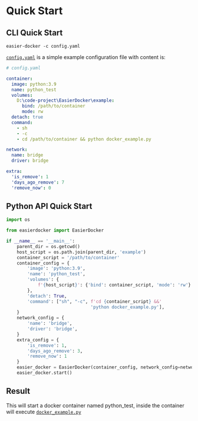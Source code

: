 # Quick Start

## CLI Quick Start
```shell
easier-docker -c config.yaml
```

[`config.yaml`](https://github.com/touero/easier-docker/blob/master/example/config.yaml) is a simple example configuration file with content is:
```yaml
# config.yaml

container:
  image: python:3.9
  name: python_test
  volumes:
    D:\code-project\EasierDocker\example:
      bind: /path/to/container
      mode: rw
  detach: true
  command:
    - sh
    - -c
    - cd /path/to/container && python docker_example.py

network:
  name: bridge
  driver: bridge

extra:
  'is_remove': 1
  'days_ago_remove': 7
  'remove_now': 0

```


## Python API Quick Start
```python
import os

from easierdocker import EasierDocker

if __name__ == '__main__':
    parent_dir = os.getcwd()
    host_script = os.path.join(parent_dir, 'example')
    container_script = '/path/to/container'
    container_config = {
        'image': 'python:3.9',
        'name': 'python_test',
        'volumes': {
            f'{host_script}': {'bind': container_script, 'mode': 'rw'}
        },
        'detach': True,
        'command': ["sh", "-c", f'cd {container_script} &&'
                                'python docker_example.py'],
    }
    network_config = {
        'name': 'bridge',
        'driver': 'bridge',
    }
    extra_config = {
        'is_remove': 1,
        'days_ago_remove': 3,
        'remove_now': 1
    }
    easier_docker = EasierDocker(container_config, network_config=network_config, extra_config=extra_config)
    easier_docker.start()
```

## Result
This will start a docker container named python_test, inside the container will execute [`docker_example.py`](https://github.com/touero/easier-docker/blob/master/example/docker_example.py)
